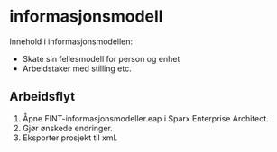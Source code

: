 # informasjonsmodell

Innehold i informasjonsmodellen: 

* Skate sin fellesmodell for person og enhet
* Arbeidstaker med stilling etc.

## Arbeidsflyt

1. Åpne FINT-informasjonsmodeller.eap i Sparx Enterprise Architect.
2. Gjør ønskede endringer. 
3. Eksporter prosjekt til xml.
